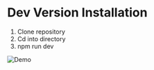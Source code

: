 # Dev Version Installation

1. Clone repository
2. Cd into directory
3. npm run dev

![Demo](https://user-images.githubusercontent.com/12753095/47055288-b0fc1980-d184-11e8-8285-3bcf4577d0aa.gif)
